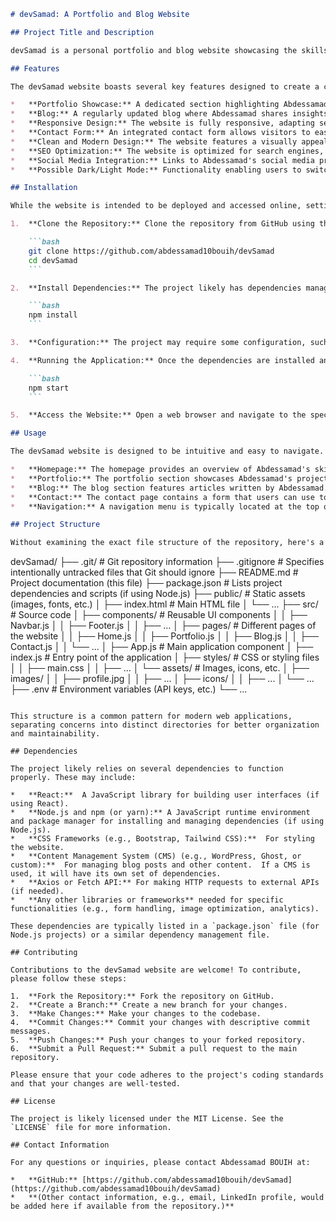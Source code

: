 ```markdown
# devSamad: A Portfolio and Blog Website

## Project Title and Description

devSamad is a personal portfolio and blog website showcasing the skills, projects, and insights of Abdessamad BOUIH. Built with a modern technology stack focused on performance and user experience, this website serves as a central hub for potential employers, collaborators, and anyone interested in Abdessamad's work. It features a clean, responsive design, ensuring optimal viewing across various devices. The project aims to demonstrate Abdessamad's proficiency in web development, including front-end technologies, back-end systems, and content management. The blog section allows for the sharing of technical articles, personal reflections, and project updates. The overall goal is to create a dynamic and engaging online presence that highlights Abdessamad's capabilities and fosters connections within the tech community.

## Features

The devSamad website boasts several key features designed to create a comprehensive and engaging user experience:

*   **Portfolio Showcase:** A dedicated section highlighting Abdessamad's key projects, including detailed descriptions, technologies used, and links to live demos or repositories.  This section likely features images and interactive elements to further illustrate the projects.
*   **Blog:** A regularly updated blog where Abdessamad shares insights, tutorials, and updates on projects. The blog is designed to be easily searchable and filterable by topic.
*   **Responsive Design:** The website is fully responsive, adapting seamlessly to different screen sizes and devices, ensuring a consistent experience for all users.
*   **Contact Form:** An integrated contact form allows visitors to easily reach out to Abdessamad with inquiries, collaboration proposals, or job opportunities.
*   **Clean and Modern Design:** The website features a visually appealing and intuitive design, prioritizing usability and readability.
*   **SEO Optimization:** The website is optimized for search engines, increasing visibility and attracting potential visitors.  This includes metadata, semantic HTML, and fast loading times.
*   **Social Media Integration:** Links to Abdessamad's social media profiles (e.g., LinkedIn, GitHub) are prominently displayed, allowing visitors to connect on other platforms.
*   **Possible Dark/Light Mode:** Functionality enabling users to switch between a dark and light mode.

## Installation

While the website is intended to be deployed and accessed online, setting up a local development environment is possible for contribution or modification. The installation process would typically involve the following steps, though without concrete file details, this must be generalized:

1.  **Clone the Repository:** Clone the repository from GitHub using the following command:

    ```bash
    git clone https://github.com/abdessamad10bouih/devSamad
    cd devSamad
    ```

2.  **Install Dependencies:** The project likely has dependencies managed by a package manager such as `npm`, `yarn`, or `pip`. Install these dependencies using the appropriate command. For example, if `npm` is used and a `package.json` file exists:

    ```bash
    npm install
    ```

3.  **Configuration:** The project may require some configuration, such as setting environment variables or database connections. Check for a `.env` file or similar configuration files and update them with the appropriate values.

4.  **Running the Application:** Once the dependencies are installed and the configuration is complete, run the application using the appropriate command. This might involve starting a development server:

    ```bash
    npm start
    ```

5.  **Access the Website:** Open a web browser and navigate to the specified address (e.g., `http://localhost:3000`) to view the website.

## Usage

The devSamad website is designed to be intuitive and easy to navigate. Here's a general overview of how to use the different sections:

*   **Homepage:** The homepage provides an overview of Abdessamad's skills, experience, and recent work. It may also feature a brief introduction and links to other sections of the website.
*   **Portfolio:** The portfolio section showcases Abdessamad's projects. Each project listing includes a title, description, technologies used, and links to live demos or repositories. Users can browse through the projects and click on them for more detailed information.
*   **Blog:** The blog section features articles written by Abdessamad. Users can browse through the articles, filter them by category, and read the full content of each article. A search functionality may also be available.
*   **Contact:** The contact page contains a form that users can use to send Abdessamad a message. Users can enter their name, email address, and message, and then submit the form.
*   **Navigation:** A navigation menu is typically located at the top or side of the website, providing easy access to all the different sections.

## Project Structure

Without examining the exact file structure of the repository, here's a potential organization, covering possible elements within the repository:

```
devSamad/
├── .git/              # Git repository information
├── .gitignore        # Specifies intentionally untracked files that Git should ignore
├── README.md         # Project documentation (this file)
├── package.json      # Lists project dependencies and scripts (if using Node.js)
├── public/           # Static assets (images, fonts, etc.)
│   ├── index.html    # Main HTML file
│   └── ...
├── src/              # Source code
│   ├── components/   # Reusable UI components
│   │   ├── Navbar.js
│   │   ├── Footer.js
│   │   ├── ...
│   ├── pages/        # Different pages of the website
│   │   ├── Home.js
│   │   ├── Portfolio.js
│   │   ├── Blog.js
│   │   ├── Contact.js
│   │   └── ...
│   ├── App.js        # Main application component
│   ├── index.js      # Entry point of the application
│   ├── styles/       # CSS or styling files
│   │   ├── main.css
│   │   ├── ...
│   └── assets/       # Images, icons, etc.
│       ├── images/
│       │   ├── profile.jpg
│       │   ├── ...
│       ├── icons/
│       │   ├── ...
│       └── ...
├── .env              # Environment variables (API keys, etc.)
└── ...
```

This structure is a common pattern for modern web applications, separating concerns into distinct directories for better organization and maintainability.

## Dependencies

The project likely relies on several dependencies to function properly. These may include:

*   **React:**  A JavaScript library for building user interfaces (if using React).
*   **Node.js and npm (or yarn):** A JavaScript runtime environment and package manager for installing and managing dependencies (if using Node.js).
*   **CSS Frameworks (e.g., Bootstrap, Tailwind CSS):**  For styling the website.
*   **Content Management System (CMS) (e.g., WordPress, Ghost, or custom):**  For managing blog posts and other content.  If a CMS is used, it will have its own set of dependencies.
*   **Axios or Fetch API:** For making HTTP requests to external APIs (if needed).
*   **Any other libraries or frameworks** needed for specific functionalities (e.g., form handling, image optimization, analytics).

These dependencies are typically listed in a `package.json` file (for Node.js projects) or a similar dependency management file.

## Contributing

Contributions to the devSamad website are welcome! To contribute, please follow these steps:

1.  **Fork the Repository:** Fork the repository on GitHub.
2.  **Create a Branch:** Create a new branch for your changes.
3.  **Make Changes:** Make your changes to the codebase.
4.  **Commit Changes:** Commit your changes with descriptive commit messages.
5.  **Push Changes:** Push your changes to your forked repository.
6.  **Submit a Pull Request:** Submit a pull request to the main repository.

Please ensure that your code adheres to the project's coding standards and that your changes are well-tested.

## License

The project is likely licensed under the MIT License. See the `LICENSE` file for more information.

## Contact Information

For any questions or inquiries, please contact Abdessamad BOUIH at:

*   **GitHub:** [https://github.com/abdessamad10bouih/devSamad](https://github.com/abdessamad10bouih/devSamad)
*   **(Other contact information, e.g., email, LinkedIn profile, would be added here if available from the repository.)**
```